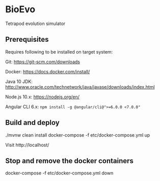 # BioEvo

Tetrapod evolution simulator

## Prerequisites

Requires following to be installed on target system:

Git:
https://git-scm.com/downloads

Docker:
https://docs.docker.com/install/

Java 10 JDK: 
http://www.oracle.com/technetwork/java/javase/downloads/index.html

Node.js 10.x:
https://nodejs.org/en/

Angular CLI 6.x:
`npm install -g @angular/cli@">=6.0.0 <7.0.0"`

## Build and deploy

./mvnw clean install
docker-compose -f etc/docker-compose.yml up

Visit http://localhost/

## Stop and remove the docker containers

docker-compose -f etc/docker-compose.yml down
